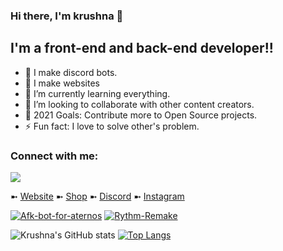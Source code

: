 ### Hi there, I'm krushna 👋

## I'm a front-end and back-end developer!!

- 🔭 I make discord bots.
- 🔭 I make websites
- 🌱 I’m currently learning everything.
- 👯 I’m looking to collaborate with other content creators.
- 🥅 2021 Goals: Contribute more to Open Source projects.
- ⚡ Fun fact: I love to solve other's problem.

### Connect with me:
<a href="https://discord.gg/64kTr7aC"><img src="https://discord.com/api/guilds/748770590189682721/widget.png?style=banner2"></a>

➼ [Website](https://krushna.me)
➼ [Shop](https://krushna.me/botshop)
➼ [Discord](https://discord.gg/et67UY5J5C)
➼ [Instagram](https://www.instagram.com/itz___krushna/)

[![Afk-bot-for-aternos](https://github-readme-stats.vercel.app/api/pin/?username=krushna06&repo=afk-bot-for-aternos)](https://github.com/krushna06/afk-bot-for-aternos)
[![Rythm-Remake](https://github-readme-stats.vercel.app/api/pin/?username=krushna06&repo=Rythm-Remake)](https://github.com/krushna06/Rythm-Remake)

![Krushna's GitHub stats](https://github-readme-stats.vercel.app/api?username=krushna06&show_icons=true&theme=radical)
[![Top Langs](https://github-readme-stats.vercel.app/api/top-langs/?username=krushna06)](https://github.com/krushna06/github-readme-stats)





